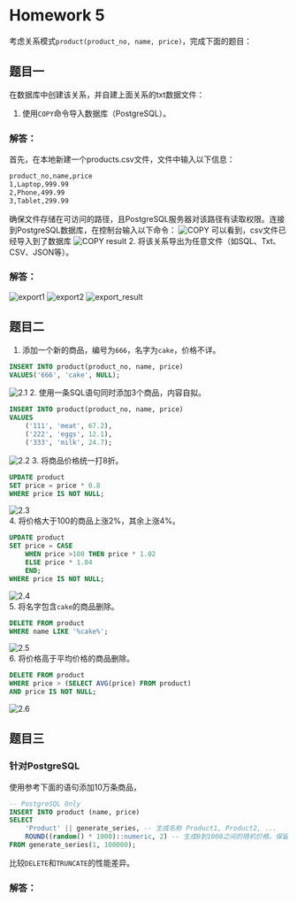 # Homework 5
考虑关系模式`product(product_no, name, price)`，完成下面的题目：
## 题目一
在数据库中创建该关系，并自建上面关系的txt数据文件：
1. 使用`COPY`命令导入数据库（PostgreSQL）。
### 解答：
首先，在本地新建一个products.csv文件，文件中输入以下信息：
```txt
product_no,name,price
1,Laptop,999.99
2,Phone,499.99
3,Tablet,299.99
```
确保文件存储在可访问的路径，且PostgreSQL服务器对该路径有读取权限。连接到PostgreSQL数据库，在控制台输入以下命令：
![COPY](1images/5/copy.png)
可以看到，csv文件已经导入到了数据库
![COPY result](1images/5/copy_result.png)
2. 将该关系导出为任意文件（如SQL、Txt、CSV、JSON等）。
### 解答：
![export1](1images/5/export1.png)
![export2](1images/5/export2.png)
![export_result](1images/5/export_result.png)
## 题目二
1. 添加一个新的商品，编号为`666`，名字为`cake`，价格不详。
```sql
INSERT INTO product(product_no, name, price)
VALUES('666', 'cake', NULL);
```
![2.1](1images/5/2.1.png)
2. 使用一条SQL语句同时添加3个商品，内容自拟。
```sql
INSERT INTO product(product_no, name, price)
VALUES
	('111', 'meat', 67.2),
	('222', 'eggs', 12.1),
	('333', 'milk', 24.7);
```
![2.2](1images/5/2.2.png)
3. 将商品价格统一打8折。
```sql
UPDATE product
SET price = price * 0.8
WHERE price IS NOT NULL;
```
![2.3](1images/5/2.3.png)   
4. 将价格大于100的商品上涨2%，其余上涨4%。
```sql
UPDATE product
SET price = CASE
	WHEN price >100 THEN price * 1.02
	ELSE price * 1.04
	END;
WHERE price IS NOT NULL;
```
![2.4](1images/5/2.4.png)   
5. 将名字包含`cake`的商品删除。
```sql
DELETE FROM product
WHERE name LIKE '%cake%';
```
![2.5](1images/5/2.5.png)   
6. 将价格高于平均价格的商品删除。
```sql
DELETE FROM product
WHERE price > (SELECT AVG(price) FROM product)
AND price IS NOT NULL;
```
![2.6](1images/5/2.6.png) 
## 题目三
### 针对PostgreSQL
使用参考下面的语句添加10万条商品，
```sql
-- PostgreSQL Only
INSERT INTO product (name, price)
SELECT
    'Product' || generate_series, -- 生成名称 Product1, Product2, ...
    ROUND((random() * 1000)::numeric, 2) -- 生成0到1000之间的随机价格，保留2位小数
FROM generate_series(1, 100000);
```
比较`DELETE`和`TRUNCATE`的性能差异。
### 解答：
